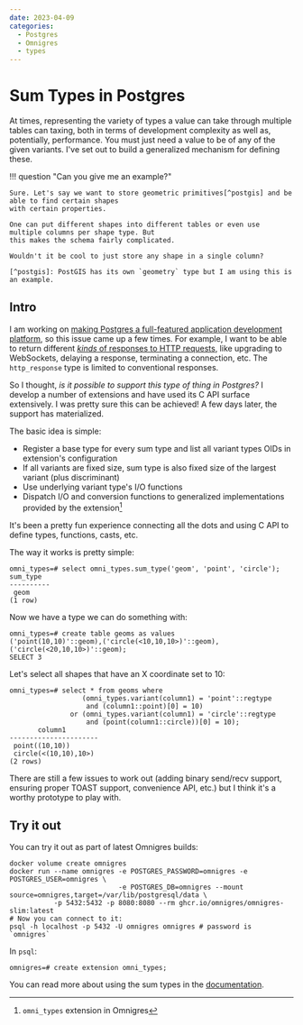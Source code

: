 ```yaml
---
date: 2023-04-09
categories:
  - Postgres
  - Omnigres
  - types
---
```


# Sum Types in Postgres

At times, representing the variety of types a value can take through multiple tables can taxing, both
in terms of development complexity as well as, potentially, performance. You must just need a value
to be of any of the given variants. I've set out to build a generalized mechanism for defining these. 

<!-- more -->

!!! question "Can you give me an example?"

    Sure. Let's say we want to store geometric primitives[^postgis] and be able to find certain shapes
    with certain properties.

    One can put different shapes into different tables or even use multiple columns per shape type. But
    this makes the schema fairly complicated.

    Wouldn't it be cool to just store any shape in a single column?

    [^postgis]: PostGIS has its own `geometry` type but I am using this is an example.

## Intro

I am working on [making Postgres a full-featured application development platform](https://github.com/omnigres/omnigres),
so this issue came up a few times. For example, I want to be able to return different [_kinds_ of responses to HTTP requests](https://docs.omnigres.org/omni_httpd/intro/),
like upgrading to WebSockets, delaying a response, terminating a connection, etc. The `http_response` type is limited to conventional responses.

So I thought, _is it possible to support this type of thing in Postgres?_ I develop a number of extensions and have used
its C API surface extensively. I was pretty sure this can be achieved! A few days later, the support has materialized.

The basic idea is simple: 

* Register a base type for every sum type and list all variant types OIDs in extension's configuration
* If all variants are fixed size, sum type is also fixed size of the largest variant (plus discriminant)
* Use underlying variant type's I/O functions
* Dispatch I/O and conversion functions to generalized implementations provided by the extension[^ext]

It's been a pretty fun experience connecting all the dots and using C API to define types, functions, casts, etc.

[^ext]: `omni_types` extension in Omnigres

The way it works is pretty simple:

```postgresql
omni_types=# select omni_types.sum_type('geom', 'point', 'circle');
sum_type
----------
 geom
(1 row)
```

Now we have a type we can do something with:

```postgresql
omni_types=# create table geoms as values 
('point(10,10)'::geom),('circle(<10,10,10>)'::geom),('circle(<20,10,10>)'::geom);
SELECT 3
```

Let's select all shapes that have an X coordinate set to 10:

```postgresql
omni_types=# select * from geoms where
                  (omni_types.variant(column1) = 'point'::regtype 
                   and (column1::point)[0] = 10) 
               or (omni_types.variant(column1) = 'circle'::regtype 
                   and (point(column1::circle))[0] = 10);
       column1
----------------------
 point((10,10))
 circle(<(10,10),10>)
(2 rows)
```

There are still a few issues to work out (adding binary send/recv support, ensuring proper TOAST support,
convenience API, etc.) but I think it's a worthy prototype to play with. 

## Try it out

You can try it out as part of latest Omnigres builds:

```shell
docker volume create omnigres
docker run --name omnigres -e POSTGRES_PASSWORD=omnigres -e POSTGRES_USER=omnigres \
                           -e POSTGRES_DB=omnigres --mount source=omnigres,target=/var/lib/postgresql/data \
           -p 5432:5432 -p 8080:8080 --rm ghcr.io/omnigres/omnigres-slim:latest
# Now you can connect to it:
psql -h localhost -p 5432 -U omnigres omnigres # password is `omnigres`
```

In `psql`:

```postgresql
omnigres=# create extension omni_types;
```

You can read more about using the sum types in the [documentation](https://docs.omnigres.org/omni_types/sum_types/).
